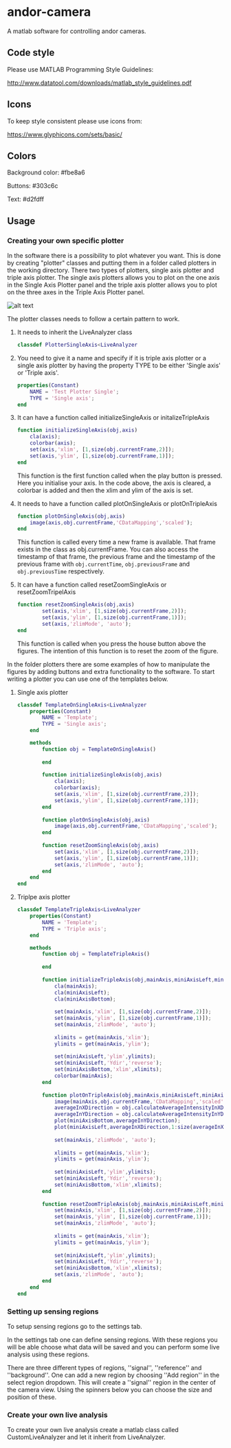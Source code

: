 # andor-camera

A matlab software for controlling andor cameras.

## Code style

Please use MATLAB Programming Style Guidelines:

http://www.datatool.com/downloads/matlab_style_guidelines.pdf

## Icons

To keep style consistent please use icons from:

https://www.glyphicons.com/sets/basic/

## Colors

Background color: #fbe8a6

Buttons: #303c6c

Text: #d2fdff


## Usage

### Creating your own specific plotter

In the software there is a possibility to plot whatever you want. This is done by creating "plotter" classes and putting them in a folder called plotters in the working 
directory. There two types of plotters, single axis plotter and triple axis plotter. The single axis plotters allows you to plot on the one axis
in the Single Axis Plotter panel and the triple axis plotter allows you to plot on the three axes in the Triple Axis Plotter panel.

![alt text][logo]

[logo]: https://gitlab.com/comp-surf-sci/andor-camera/raw/master/assets/main_page.png

The plotter classes needs to follow a certain pattern to work.
1. It needs to inherit the LiveAnalyzer class
    ```matlab
    classdef PlotterSingleAxis<LiveAnalyzer
    ``` 
2. You need to give it a name and specify if it is triple axis plotter or a single axis plotter by having the property TYPE to be either 'Single axis' or 'Triple axis'.
    ```matlab
    properties(Constant)
        NAME = 'Test Plotter Single';
        TYPE = 'Single axis';
    end
    ``` 
3. It can have a function called initializeSingleAxis or initalizeTripleAxis
    ```matlab
    function initializeSingleAxis(obj,axis)
        cla(axis);
        colorbar(axis);
        set(axis,'xlim', [1,size(obj.currentFrame,2)]);
        set(axis,'ylim', [1,size(obj.currentFrame,1)]);
    end
    ```
    This function is the first function called when the play button is pressed. Here you initialise your axis. In the code above, the axis is cleared, 
    a colorbar is added and then the xlim and ylim of the axis is set.
4. It needs to have a function called plotOnSingleAxis or plotOnTripleAxis
    ```matlab
    function plotOnSingleAxis(obj,axis)
        image(axis,obj.currentFrame,'CDataMapping','scaled');
    end
    ```
    This function is called every time a new frame is available. That frame exists in the class as obj.currentFrame. You can also access the timestamp of that frame, 
    the previous frame and the timestamp of the previous frame with `obj.currentTime`, `obj.previousFrame` and `obj.previousTime` respectively.
    
5. It can have a function called resetZoomSingleAxis or resetZoomTripelAxis
    ```matlab
    function resetZoomSingleAxis(obj,axis)
            set(axis,'xlim', [1,size(obj.currentFrame,2)]);
            set(axis,'ylim', [1,size(obj.currentFrame,1)]);
            set(axis,'zlimMode', 'auto');
    end
    ```
    This function is called when you press the house button above the figures. The intention of this function is to reset the zoom of the figure.
    
In the folder plotters there are some examples of how to manipulate the figures by adding buttons and extra functionality to the software. To start writing a plotter
you can use one of the templates below.
1. Single axis plotter
    ```matlab
    classdef TemplateOnSingleAxis<LiveAnalyzer
        properties(Constant)
            NAME = 'Template';
            TYPE = 'Single axis';
        end
    
        methods
            function obj = TemplateOnSingleAxis()
            
            end
        
            function initializeSingleAxis(obj,axis)
                cla(axis);
                colorbar(axis);
                set(axis,'xlim', [1,size(obj.currentFrame,2)]);
                set(axis,'ylim', [1,size(obj.currentFrame,1)]);
            end
        
            function plotOnSingleAxis(obj,axis)
                image(axis,obj.currentFrame,'CDataMapping','scaled');
            end
        
            function resetZoomSingleAxis(obj,axis)
                set(axis,'xlim', [1,size(obj.currentFrame,2)]);
                set(axis,'ylim', [1,size(obj.currentFrame,1)]);
                set(axis,'zlimMode', 'auto');
            end
        end
    end
    ```
2. Triplpe axis plotter
    ```matlab
    classdef TemplateTripleAxis<LiveAnalyzer
        properties(Constant)
            NAME = 'Template';
            TYPE = 'Triple axis';
        end
    
        methods
            function obj = TemplateTripleAxis()
            
            end
        
            function initializeTripleAxis(obj,mainAxis,miniAxisLeft,miniAxisBottom)
                cla(mainAxis);
                cla(miniAxisLeft);
                cla(miniAxisBottom);
            
                set(mainAxis,'xlim', [1,size(obj.currentFrame,2)]);
                set(mainAxis,'ylim', [1,size(obj.currentFrame,1)]);
                set(mainAxis,'zlimMode', 'auto');
            
                xlimits = get(mainAxis,'xlim');
                ylimits = get(mainAxis,'ylim');
            
                set(miniAxisLeft,'ylim',ylimits);
                set(miniAxisLeft,'Ydir','reverse');
                set(miniAxisBottom,'xlim',xlimits);
                colorbar(mainAxis);
            end
        
            function plotOnTripleAxis(obj,mainAxis,miniAxisLeft,miniAxisBottom)
                image(mainAxis,obj.currentFrame,'CDataMapping','scaled');
                averageInXDirection = obj.calculateAverageIntensityInXDirection(obj.currentFrame);
                averageInYDirection = obj.calculateAverageIntensityInYDirection(obj.currentFrame);
                plot(miniAxisBottom,averageInYDirection);
                plot(miniAxisLeft,averageInXDirection,1:size(averageInXDirection,1));
            
                set(mainAxis,'zlimMode', 'auto');
            
                xlimits = get(mainAxis,'xlim');
                ylimits = get(mainAxis,'ylim');
            
                set(miniAxisLeft,'ylim',ylimits);
                set(miniAxisLeft,'Ydir','reverse');
                set(miniAxisBottom,'xlim',xlimits);
            end
        
            function resetZoomTripleAxis(obj,mainAxis,miniAxisLeft,miniAxisBottom)
                set(mainAxis,'xlim', [1,size(obj.currentFrame,2)]);
                set(mainAxis,'ylim', [1,size(obj.currentFrame,1)]);
                set(mainAxis,'zlimMode', 'auto');
            
                xlimits = get(mainAxis,'xlim');
                ylimits = get(mainAxis,'ylim');
            
                set(miniAxisLeft,'ylim',ylimits);
                set(miniAxisLeft,'Ydir','reverse');
                set(miniAxisBottom,'xlim',xlimits);
                set(axis,'zlimMode', 'auto');
            end
        end
    end
    ```

### Setting up sensing regions

To setup sensing regions go to the settings tab. 

In the settings tab one can define sensing regions. With these regions you will be able choose what data will be saved and you can perform some live analysis using these regions. 

There are three different types of regions, ''signal'', ''reference'' and ''background''. One can add a new region by choosing ''Add region'' in the select region dropdown. This will create a ''signal'' region in the center of the camera view. Using the spinners below you can choose the size and position of these. 

### Create your own live analysis

To create your own live analysis create a matlab class called CustomLiveAnalyzer and let it inherit from LiveAnalyzer. 

